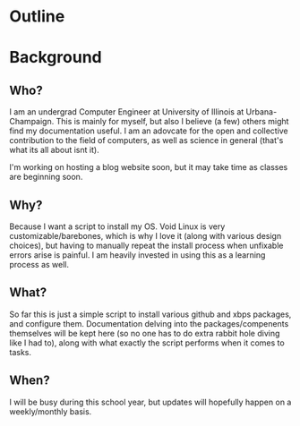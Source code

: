 # Outline

# Background
## Who?
I am an undergrad Computer Engineer at University of Illinois at Urbana-Champaign. This is mainly for myself, but also I believe (a few) others might find my documentation useful. I am an adovcate for the open and collective contribution to the field of computers, as well as science in general (that's what its all about isnt it).

I'm working on hosting a blog website soon, but it may take time as classes are beginning soon.
## Why?
Because I want a script to install my OS. Void Linux is very customizable/barebones, which is why I love it (along with various design choices), but having to manually repeat the install process when unfixable errors arise is painful. I am heavily invested in using this as a learning process as well.
## What?
So far this is just a simple script to install various github and xbps packages, and configure them. Documentation delving into the packages/compenents themselves will be kept here (so no one has to do extra rabbit hole diving like I had to), along with what exactly the script performs when it comes to tasks.
## When?
I will be busy during this school year, but updates will hopefully happen on a weekly/monthly basis.

